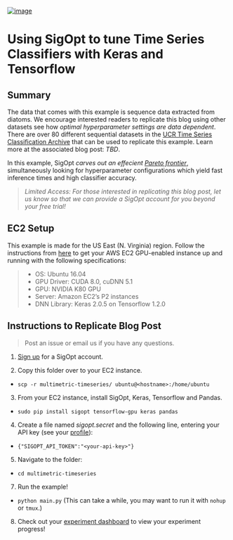 [![image](https://sigopt.com/static/img/SigOpt_logo_horiz.png?raw=true)](https://sigopt.com)

# Using SigOpt to tune Time Series Classifiers with Keras and Tensorflow


## Summary

The data that comes with this example is sequence data extracted from diatoms. We encourage interested readers to replicate this blog using other datasets see how _optimal hyperparameter settings are data dependent_. There are over 80 different sequential datasets in the [UCR Time Series Classification Archive](http://www.cs.ucr.edu/~eamonn/time_series_data/) that can be used to replicate this example. Learn more at the associated blog post: _TBD_.

In this example, SigOpt _carves out an effecient [Pareto frontier](https://en.wikipedia.org/wiki/Pareto_efficiency)_, simultaneously looking for hyperparameter configurations which yield fast inference times and high classifier accuracy.

> _Limited Access: For those interested in replicating this blog post, let us know so that we can provide a SigOpt account for you beyond your free trial!_


## EC2 Setup

This example is made for the US East (N. Virginia) region. Follow the instructions from [here](../dnn-tuning-nvidia-mxnet) to get your AWS EC2 GPU-enabled instance up and running with the following specifications:

  > - OS: Ubuntu 16.04
  > - GPU Driver: CUDA 8.0, cuDNN 5.1
  > - GPU: NVIDIA K80 GPU
  > - Server: Amazon EC2’s P2 instances
  > - DNN Library: Keras 2.0.5 on Tensorflow 1.2.0

## Instructions to Replicate Blog Post

> Post an issue or email us if you have any questions.

1. [Sign up](http://sigopt.com/signup) for a SigOpt account.

2. Copy this folder over to your EC2 instance.

  - `scp -r multimetric-timeseries/ ubuntu@<hostname>:/home/ubuntu`

3. From your EC2 instance, install SigOpt, Keras, Tensorflow and Pandas.

  - `sudo pip install sigopt tensorflow-gpu keras pandas`

4. Create a file named _sigopt.secret_ and the following line, entering your API key (see your [profile](http://www.sigopt.com/user/profile)):

  - `{"SIGOPT_API_TOKEN":"<your-api-key>"}`

5. Navigate to the folder:

  - `cd multimetric-timeseries`

7. Run the example!

  - `python main.py` (This can take a while, you may want to run it with `nohup` or `tmux`.)

8. Check out your [experiment dashboard](http://www.sigopt.com/experiments) to view your experiment progress!
